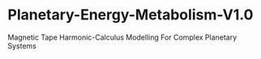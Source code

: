 # Planetary-Energy-Metabolism-V1.0
Magnetic Tape Harmonic-Calculus Modelling For Complex Planetary Systems
